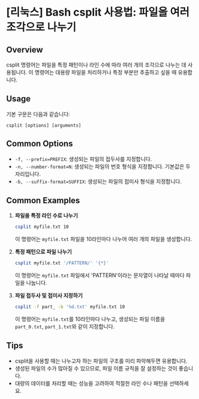 # [리눅스] Bash csplit 사용법: 파일을 여러 조각으로 나누기

## Overview
csplit 명령어는 파일을 특정 패턴이나 라인 수에 따라 여러 개의 조각으로 나누는 데 사용됩니다. 이 명령어는 대용량 파일을 처리하거나 특정 부분만 추출하고 싶을 때 유용합니다.

## Usage
기본 구문은 다음과 같습니다:
```
csplit [options] [arguments]
```

## Common Options
- `-f, --prefix=PREFIX`: 생성되는 파일의 접두사를 지정합니다.
- `-n, --number-format=N`: 생성되는 파일의 번호 형식을 지정합니다. 기본값은 두 자리입니다.
- `-b, --suffix-format=SUFFIX`: 생성되는 파일의 접미사 형식을 지정합니다.

## Common Examples
1. **파일을 특정 라인 수로 나누기**
   ```bash
   csplit myfile.txt 10
   ```
   이 명령어는 `myfile.txt` 파일을 10라인마다 나누어 여러 개의 파일을 생성합니다.

2. **특정 패턴으로 파일 나누기**
   ```bash
   csplit myfile.txt '/PATTERN/' '{*}'
   ```
   이 명령어는 `myfile.txt` 파일에서 'PATTERN'이라는 문자열이 나타날 때마다 파일을 나눕니다.

3. **파일 접두사 및 접미사 지정하기**
   ```bash
   csplit -f part_ -b '%d.txt' myfile.txt 10
   ```
   이 명령어는 `myfile.txt`를 10라인마다 나누고, 생성되는 파일 이름을 `part_0.txt`, `part_1.txt`와 같이 지정합니다.

## Tips
- csplit을 사용할 때는 나누고자 하는 파일의 구조를 미리 파악해두면 유용합니다.
- 생성된 파일의 수가 많아질 수 있으므로, 파일 이름 규칙을 잘 설정하는 것이 좋습니다.
- 대량의 데이터를 처리할 때는 성능을 고려하여 적절한 라인 수나 패턴을 선택하세요.